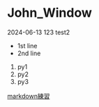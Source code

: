# John_Window
2024-06-13
123
test2

- 1st line
- 2nd line

1. py1
2. py2
3. py3

[markdown練習](./markdown練習/README.md)
